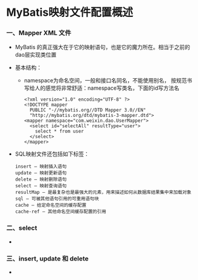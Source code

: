 # MyBatis映射文件配置概述


### 一、Mapper XML 文件

* MyBatis 的真正强大在于它的映射语句，也是它的魔力所在。相当于之前的dao层实现类位置

* 基本结构：

    * namespace为命名空间，一般和接口名同名，不能使用别名， 按规范书写给人的感觉将非常舒适：namespace写类名，下面的id写方法名
    
          <?xml version="1.0" encoding="UTF-8" ?>
          <!DOCTYPE mapper
            PUBLIC "-//mybatis.org//DTD Mapper 3.0//EN"
            "http://mybatis.org/dtd/mybatis-3-mapper.dtd">
          <mapper namespace="com.weixin.dao.UserMapper">
            <select id="selectAll" resultType="user">
              select * from user
            </select>
          </mapper>
          
* SQL映射文件还包括如下标签：

      insert – 映射插入语句
      update – 映射更新语句
      delete – 映射删除语句
      select – 映射查询语句
      resultMap – 是最复杂也是最强大的元素，用来描述如何从数据库结果集中来加载对象
      sql – 可被其他语句引用的可重用语句块
      cache – 给定命名空间的缓存配置
      cache-ref – 其他命名空间缓存配置的引用



### 二、select

*
   



### 三、insert, update 和 delete

* 
